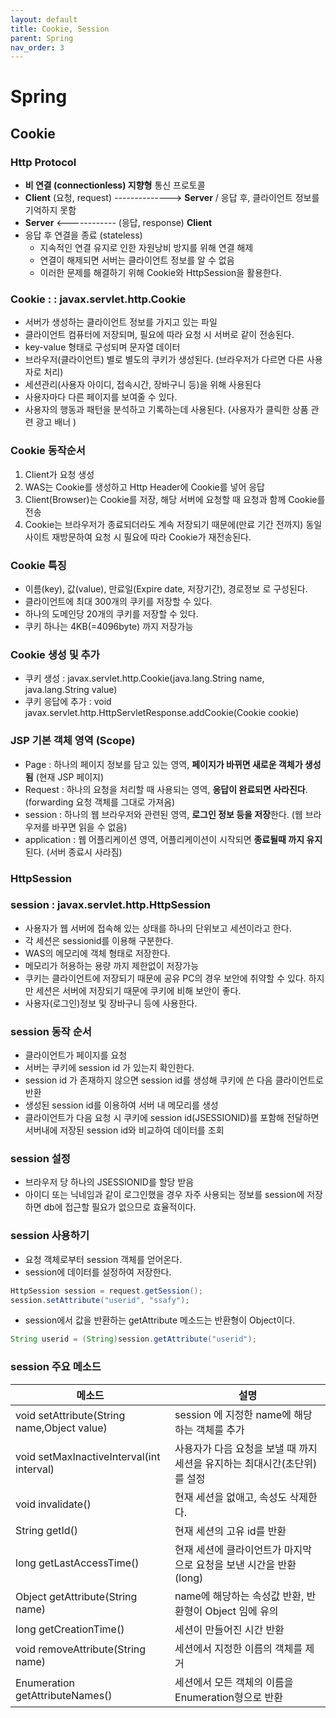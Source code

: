 ```yaml
---
layout: default
title: Cookie, Session
parent: Spring
nav_order: 3
---
```


# Spring

## Cookie

### Http Protocol

- **비 연결 (connectionless) 지향형** 통신 프로토콜
- **Client** (요청, request) --------------> **Server** / 응답 후, 클라이언트 정보를 기억하지 못함
- **Server** <------------ (응답, response) **Client**
- 응답 후 연결을 종료 (stateless)
  - 지속적인 연결 유지로 인한 자원낭비 방지를 위해 연결 해제
  - 연결이 해제되면 서버는 클라이언트 정보를 알 수 없음
  - 이러한 문제를 해결하기 위해 Cookie와 HttpSession을 활용한다.

### Cookie : : javax.servlet.http.Cookie

- 서버가 생성하는 클라이언트 정보를 가지고 있는 파일
- 클라이언트 컴퓨터에 저장되며, 필요에 따라 요청 시 서버로 같이 전송된다.
- key-value 형태로 구성되며 문자열 데이터
- 브라우저(클라이언트) 별로 별도의 쿠키가 생성된다. (브라우저가 다르면 다른 사용자로 처리)
- 세션관리(사용자 아이디, 접속시간, 장바구니 등)을 위해 사용된다
- 사용자마다 다른 페이지를 보여줄 수 있다.
- 사용자의 행동과 패턴을 분석하고 기록하는데 사용된다. (사용자가 클릭한 상품 관련 광고 배너 )

### Cookie 동작순서

1. Client가 요청 생성
2. WAS는 Cookie를 생성하고 Http Header에 Cookie를 넣어 응답
3. Client(Browser)는 Cookie를 저장, 해당 서버에 요청할 때 요청과 함께 Cookie를 전송
4. Cookie는 브라우저가 종료되더라도 계속 저장되기 때문에(만료 기간 전까지) 동일 사이트 재방문하여 요청 시 필요에 따라 Cookie가 재전송된다.

### Cookie 특징

- 이름(key), 값(value), 만료일(Expire date, 저장기간), 경로정보 로 구성된다.
- 클라이언트에 최대 300개의 쿠키를 저장할 수 있다.
- 하나의 도메인당 20개의 쿠키를 저장할 수 있다.
- 쿠키 하나는 4KB(=4096byte) 까지 저장가능

### Cookie 생성 및 추가

- 쿠키 생성 : javax.servlet.http.Cookie(java.lang.String name, java.lang.String value)
- 쿠키 응답에 추가 : void javax.servlet.http.HttpServletResponse.addCookie(Cookie cookie)

### JSP 기본 객체 영역 (Scope)

- Page : 하나의 페이지 정보를 담고 있는 영역, **페이지가 바뀌면 새로운 객체가 생성됨** (현재 JSP 페이지)
- Request : 하나의 요청을 처리할 때 사용되는 영역, **응답이 완료되면 사라진다**. (forwarding 요청 객체를 그대로 가져옴)
- session : 하나의 웹 브라우저와 관련된 영역, **로그인 정보 등을 저장**한다. (웹 브라우저를 바꾸면 읽을 수 없음)
- application : 웹 어플리케이션 영역, 어플리케이션이 시작되면 **종료될때 까지 유지**된다. (서버 종료시 사라짐)

### HttpSession

### session : javax.servlet.http.HttpSession

- 사용자가 웹 서버에 접속해 있는 상태를 하나의 단위보고 세션이라고 한다.
- 각 세션은 sessionid를 이용해 구분한다.
- WAS의 메모리에 객체 형태로 저장한다.
- 메모리가 허용하는 용량 까지 제한없이 저장가능
- 쿠키는 클라이언트에 저장되기 때문에 공유 PC의 경우 보안에 취약할 수 있다. 하지만 세션은 서버에 저장되기 때문에 쿠키에 비해 보안이 좋다.
- 사용자(로그인)정보 및 장바구니 등에 사용한다.

### session 동작 순서

- 클라이언트가 페이지를 요청
- 서버는 쿠키에 session id 가 있는지 확인한다.
- session id 가 존재하지 않으면 session id를 생성해 쿠키에 쓴 다음 클라이언트로 반환
- 생성된 session id를 이용하여 서버 내 메모리를 생성
- 클라이언트가 다음 요청 시 쿠키에 session id(JSESSIONID)를 포함해 전달하면 서버내에 저장된 session id와 비교하여 데이터를 조회

### session 설정

- 브라우저 당 하나의 JSESSIONID를 할당 받음
- 아이디 또는 닉네임과 같이 로그인했을 경우 자주 사용되는 정보를 session에 저장하면 db에 접근할 필요가 없으므로 효율적이다.

### session 사용하기

- 요청 객체로부터 session 객체를 얻어온다.
- session에 데이터를 설정하여 저장한다.

```java
HttpSession session = request.getSession();
session.setAttribute("userid", "ssafy");
```

- session에서 값을 반환하는 getAttribute 메소드는 반환형이 Object이다.

```java
String userid = (String)session.getAttribute("userid");
```

### session 주요 메소드

| 메소드                                      | 설명                                                                      |
| ------------------------------------------- | ------------------------------------------------------------------------- |
| void setAttribute(String name,Object value) | session 에 지정한 name에 해당하는 객체를 추가                             |
| void setMaxInactiveInterval(int interval)   | 사용자가 다음 요청을 보낼 때 까지 세션을 유지하는 최대시간(초단위)를 설정 |
| void invalidate()                           | 현재 세션을 없애고, 속성도 삭제한다.                                      |
| String getId()                              | 현재 세션의 고유 id를 반환                                                |
| long getLastAccessTime()                    | 현재 세션에 클라이언트가 마지막으로 요청을 보낸 시간을 반환(long)         |
| Object getAttribute(String name)            | name에 해당하는 속성값 반환, 반환형이 Object 임에 유의                    |
| long getCreationTime()                      | 세션이 만들어진 시간 반환                                                 |
| void removeAttribute(String name)           | 세션에서 지정한 이름의 객체를 제거                                        |
| Enumeration getAttributeNames()             | 세션에서 모든 객체의 이름을 Enumeration형으로 반환                        |

